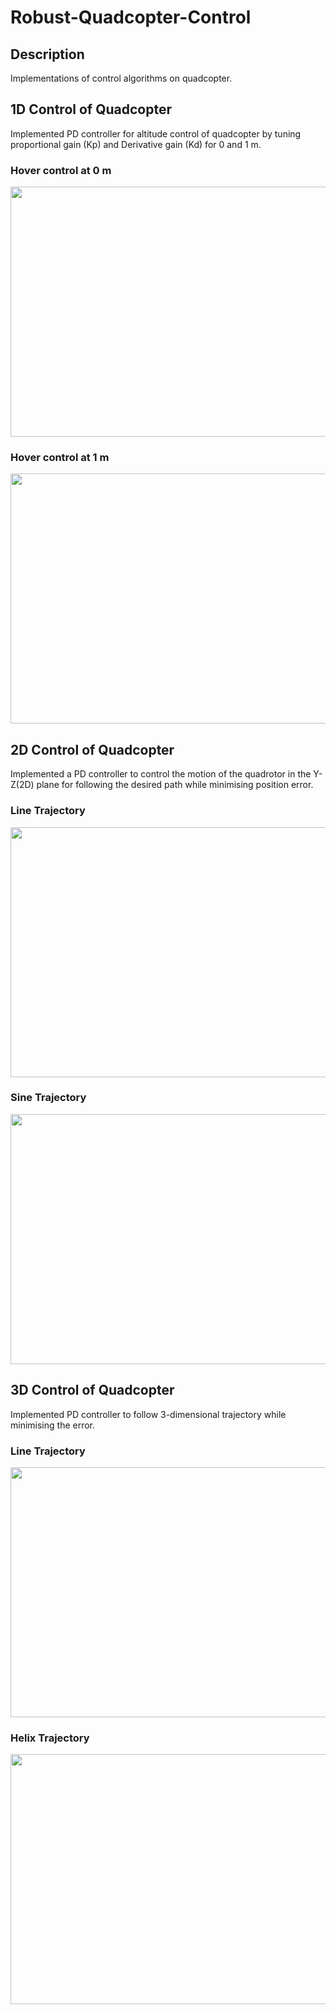 # Robust-Quadcopter-Control
## Description
Implementations of control algorithms on quadcopter.

## 1D Control of Quadcopter
Implemented PD controller for altitude control of quadcopter by tuning proportional gain (Kp) and Derivative gain (Kd) for 0 and 1 m.
### Hover control at 0 m
<image src="https://github.com/mayanklonkar/Robust-Quadcopter-Control/assets/108993449/e30178d2-c971-4fca-942c-7b9c6a221bfb" width="600" height="400" />

### Hover control at 1 m
<image src="https://github.com/mayanklonkar/Robust-Quadcopter-Control/assets/108993449/e8b7e47d-ee92-47d9-880e-a02659735fcf" width="600" height="400" />


## 2D Control of Quadcopter

Implemented a PD controller to control the motion of the quadrotor in the Y-Z(2D) plane for following the desired path while minimising position error.

### Line Trajectory
<image src="https://github.com/mayanklonkar/Robust-Quadcopter-Control/assets/108993449/a3a4e266-3b7d-499f-be2c-9aa376f0fa64" width="600" height="400" />

### Sine Trajectory

<image src="https://github.com/mayanklonkar/Robust-Quadcopter-Control/assets/108993449/ae2fa5a5-62cf-4787-ac2b-77de08f4f526" width="600" height="400" />

## 3D Control of Quadcopter

Implemented PD controller to follow 3-dimensional trajectory while minimising the error. 

### Line Trajectory

<image src="https://github.com/mayanklonkar/Robust-Quadcopter-Control/assets/108993449/d51f3969-b7d7-47cb-a5f9-0a65552bb018" width="600" height="400" />

### Helix Trajectory
<image src="https://github.com/mayanklonkar/Robust-Quadcopter-Control/assets/108993449/8a529d9a-fd8f-4ad3-aec7-2ff3cbc2fc18" width="600" height="400" />










